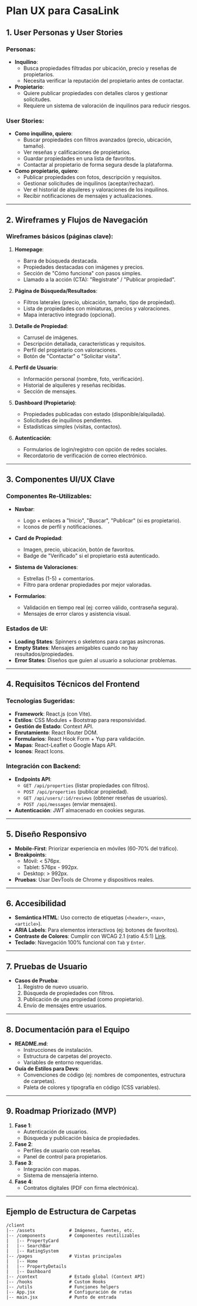 # Plan UX para CasaLink

## 1. User Personas y User Stories
### Personas:
- **Inquilino**:
  - Busca propiedades filtradas por ubicación, precio y reseñas de propietarios.
  - Necesita verificar la reputación del propietario antes de contactar.
- **Propietario**:
  - Quiere publicar propiedades con detalles claros y gestionar solicitudes.
  - Requiere un sistema de valoración de inquilinos para reducir riesgos.

### User Stories:
- **Como inquilino, quiero**:
  - Buscar propiedades con filtros avanzados (precio, ubicación, tamaño).
  - Ver reseñas y calificaciones de propietarios.
  - Guardar propiedades en una lista de favoritos.
  - Contactar al propietario de forma segura desde la plataforma.
- **Como propietario, quiero**:
  - Publicar propiedades con fotos, descripción y requisitos.
  - Gestionar solicitudes de inquilinos (aceptar/rechazar).
  - Ver el historial de alquileres y valoraciones de los inquilinos.
  - Recibir notificaciones de mensajes y actualizaciones.

---

## 2. Wireframes y Flujos de Navegación
### Wireframes básicos (páginas clave):
1. **Homepage**:
   - Barra de búsqueda destacada.
   - Propiedades destacadas con imágenes y precios.
   - Sección de "Cómo funciona" con pasos simples.
   - Llamado a la acción (CTA): "Regístrate" / "Publicar propiedad".

2. **Página de Búsqueda/Resultados**:
   - Filtros laterales (precio, ubicación, tamaño, tipo de propiedad).
   - Lista de propiedades con miniaturas, precios y valoraciones.
   - Mapa interactivo integrado (opcional).

3. **Detalle de Propiedad**:
   - Carrusel de imágenes.
   - Descripción detallada, características y requisitos.
   - Perfil del propietario con valoraciones.
   - Botón de "Contactar" o "Solicitar visita".

4. **Perfil de Usuario**:
   - Información personal (nombre, foto, verificación).
   - Historial de alquileres y reseñas recibidas.
   - Sección de mensajes.

5. **Dashboard (Propietario)**:
   - Propiedades publicadas con estado (disponible/alquilada).
   - Solicitudes de inquilinos pendientes.
   - Estadísticas simples (visitas, contactos).

6. **Autenticación**:
   - Formularios de login/registro con opción de redes sociales.
   - Recordatorio de verificación de correo electrónico.

---

## 3. Componentes UI/UX Clave
### Componentes Re-Utilizables:
- **Navbar**:
  - Logo + enlaces a "Inicio", "Buscar", "Publicar" (si es propietario).
  - Iconos de perfil y notificaciones.

- **Card de Propiedad**:
  - Imagen, precio, ubicación, botón de favoritos.
  - Badge de "Verificado" si el propietario está autenticado.

- **Sistema de Valoraciones**:
  - Estrellas (1-5) + comentarios.
  - Filtro para ordenar propiedades por mejor valoradas.

- **Formularios**:
  - Validación en tiempo real (ej: correo válido, contraseña segura).
  - Mensajes de error claros y asistencia visual.

### **Estados de UI**:
- **Loading States**: Spinners o skeletons para cargas asíncronas.
- **Empty States**: Mensajes amigables cuando no hay resultados/propiedades.
- **Error States**: Diseños que guíen al usuario a solucionar problemas.

---

## 4. Requisitos Técnicos del Frontend
### Tecnologías Sugeridas:
- **Framework**: React.js (con Vite).
- **Estilos**: CSS Modules + Bootstrap para responsividad.
- **Gestión de Estado**: Context API.
- **Enrutamiento**: React Router DOM.
- **Formularios**: React Hook Form + Yup para validación.
- **Mapas**: React-Leaflet o Google Maps API.
- **Iconos**: React Icons.

### Integración con Backend:
- **Endpoints API**:
  - `GET /api/properties` (listar propiedades con filtros).
  - `POST /api/properties` (publicar propiedad).
  - `GET /api/users/:id/reviews` (obtener reseñas de usuarios).
  - `POST /api/messages` (enviar mensajes).
- **Autenticación**: JWT almacenado en cookies seguras.

---

## 5. Diseño Responsivo
- **Mobile-First**: Priorizar experiencia en móviles (60-70% del tráfico).
- **Breakpoints**:
  - Móvil: < 576px.
  - Tablet: 576px - 992px.
  - Desktop: > 992px.
- **Pruebas**: Usar DevTools de Chrome y dispositivos reales.

---

## 6. Accesibilidad
- **Semántica HTML**: Uso correcto de etiquetas (`<header>`, `<nav>`, `<article>`).
- **ARIA Labels**: Para elementos interactivos (ej: botones de favoritos).
- **Contraste de Colores**: Cumplir con WCAG 2.1 (ratio 4.5:1) [Link](https://webaim.org/resources/linkcontrastchecker/?fcolor=3D3D40&bcolor=EEEEEE&lcolor=000033 "Link Contrast Checker").
- **Teclado**: Navegación 100% funcional con `Tab` y `Enter`.

---

## 7. Pruebas de Usuario
- **Casos de Prueba**:
  1. Registro de nuevo usuario.
  2. Búsqueda de propiedades con filtros.
  3. Publicación de una propiedad (como propietario).
  4. Envío de mensajes entre usuarios.

---

## 8. Documentación para el Equipo
- **README.md**:
  - Instrucciones de instalación.
  - Estructura de carpetas del proyecto.
  - Variables de entorno requeridas.
- **Guía de Estilos para Devs**:
  - Convenciones de código (ej: nombres de componentes, estructura de carpetas).
  - Paleta de colores y tipografía en código (CSS variables).

---

## 9. Roadmap Priorizado (MVP)
1. **Fase 1**:
   - Autenticación de usuarios.
   - Búsqueda y publicación básica de propiedades.
2. **Fase 2**:
   - Perfiles de usuario con reseñas.
   - Panel de control para propietarios.
3. **Fase 3**:
   - Integración con mapas.
   - Sistema de mensajería interno.
4. **Fase 4**:
   - Contratos digitales (PDF con firma electrónica).

---

## **Ejemplo de Estructura de Carpetas**
```plaintext
/client
|-- /assets             # Imágenes, fuentes, etc.
|-- /components         # Componentes reutilizables
|   |-- PropertyCard
|   |-- SearchBar
|   |-- RatingSystem
|-- /pages              # Vistas principales
|   |-- Home
|   |-- PropertyDetails
|   |-- Dashboard
|-- /context            # Estado global (Context API)
|-- /hooks              # Custom Hooks
|-- /utils              # Funciones helpers
|-- App.jsx             # Configuración de rutas
|-- main.jsx            # Punto de entrada
```